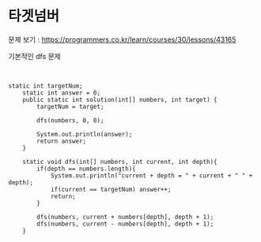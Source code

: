 # 타겟넘버

문제 보기 : <https://programmers.co.kr/learn/courses/30/lessons/43165>

기본적인 dfs 문제

<pre> <code>

static int targetNum;
    static int answer = 0;
    public static int solution(int[] numbers, int target) {
        targetNum = target;

        dfs(numbers, 0, 0);

        System.out.println(answer);
        return answer;
    }

    static void dfs(int[] numbers, int current, int depth){
        if(depth == numbers.length){
            System.out.println("current + depth = " + current + " " +  depth);
            if(current == targetNum) answer++;
            return;
        }

        dfs(numbers, current + numbers[depth], depth + 1);
        dfs(numbers, current - numbers[depth], depth + 1);
    }


</code> </pre>
